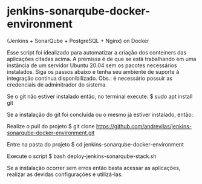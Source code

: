 # jenkins-sonarqube-docker-environment
(Jenkins + SonarQube + PostgreSQL + Nginx) on Docker

Esse script foi idealizado para automatizar a criação dos conteiners das aplicações citadas acima. A premissa é de que se está trabalhando em uma instância de um servidor Ubuntu 20.04 sem os pacotes necessários instalados. Siga os passos abaixo e tenha seu ambiente de suporte à integração contínua disponibilizado. Obs.: é necessário possuir as credenciais de adminitrador do sistema.

Se o git não estiver instalado então,
no terminal execute:
$ sudo apt install git

Se a instalação do git foi concluída ou o mesmo já estiver instalado, então:

Realize o pull do projeto
$ git clone https://github.com/andrevilas/jenkins-sonarqube-docker-environment.git

Entre na pasta do projeto
$ cd jenkins-sonarqube-docker-environment

Execute o script
$ bash deploy-jenkins-sonarqube-stack.sh

Se a instalação ocorrer sem erros então basta acessar as aplicações, realizar as devidas configurações e utilizá-las.
